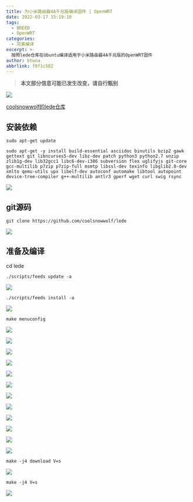 ```yaml
---
title: 为小米路由器4A千兆版编译固件 | OpenWRT
date: 2022-03-17 15:19:10
tags:
  - BREED
  - OpenWRT
categories:
  - 完美编译
excerpt: >-
  按照lede仓库在Ubuntu编译适用于小米路由器4A千兆版的OpenWRT固件
author: btwoa
abbrlink: f8f1c502
---
```


> **本文部分信息可能已发生改变，请自行甄别**

![](https://ovo.btwoa.com/img/webp/202203171546085.webp)

[coolsnowwolf的lede仓库](https://github.com/coolsnowwolf/lede)

## 安装依赖

```
sudo apt-get update
```

```
sudo apt-get -y install build-essential asciidoc binutils bzip2 gawk gettext git libncurses5-dev libz-dev patch python3 python2.7 unzip zlib1g-dev lib32gcc1 libc6-dev-i386 subversion flex uglifyjs git-core gcc-multilib p7zip p7zip-full msmtp libssl-dev texinfo libglib2.0-dev xmlto qemu-utils upx libelf-dev autoconf automake libtool autopoint device-tree-compiler g++-multilib antlr3 gperf wget curl swig rsync
```

![](https://ovo.btwoa.com/img/webp/202203171547108.webp)

## git源码

```
git clone https://github.com/coolsnowwolf/lede
```

![](https://ovo.btwoa.com/img/webp/202203171731180.webp)

## 准备及编译

cd lede

```
./scripts/feeds update -a
```

![](https://ovo.btwoa.com/img/webp/202203171750916.webp)

```
./scripts/feeds install -a
```

![](https://ovo.btwoa.com/img/webp/202203171755808.webp)

```
make menuconfig
```

![](https://ovo.btwoa.com/img/webp/202203171847380.webp)

![](https://ovo.btwoa.com/img/webp/202203171848964.webp)

![](https://ovo.btwoa.com/img/webp/202203171848267.webp)

![](https://ovo.btwoa.com/img/webp/202203171848966.webp)

![](https://ovo.btwoa.com/img/webp/202203172016817.webp)

![](https://ovo.btwoa.com/img/webp/202203172016817.webp)

![](https://ovo.btwoa.com/img/webp/202203172016193.webp)

![](https://ovo.btwoa.com/img/webp/202203171848030.webp)

![](https://ovo.btwoa.com/img/webp/202203171849092.webp)

![](https://ovo.btwoa.com/img/webp/202203171849225.webp)

![](https://ovo.btwoa.com/img/webp/202203171849608.webp)

![](https://ovo.btwoa.com/img/webp/202203171849390.webp)

```
make -j4 download V=s
```

![](https://ovo.btwoa.com/img/webp/202203171851378.webp)

```
make -j4 V=s
```

![](https://ovo.btwoa.com/img/webp/202203171901473.webp)


